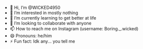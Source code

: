 - 👋 Hi, I’m @WICKED4950
- 👀 I’m interested in mostly nothing
- 🌱 I’m currently learning to get better at life
- 💞️ I’m looking to collaborate with anyone
- 📫 How to reach me on Instagram (username: Boring._.wicked)
- 😄 Pronouns: he/him
- ⚡ Fun fact: Idk any... you tell me

<!---
WICKED4950/WICKED4950 is a ✨ special ✨ repository because its `README.md` (this file) appears on your GitHub profile.
You can click the Preview link to take a look at your changes.
--->
